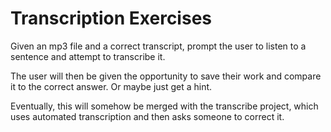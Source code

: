 # Transcription Exercises

Given an mp3 file and a correct transcript, prompt the user to listen to a sentence and attempt to transcribe it.

The user will then be given the opportunity to save their work and compare it to the correct answer.  Or maybe just get a hint.

Eventually, this will somehow be merged with the transcribe project, which uses automated transcription and then asks someone to correct it.

